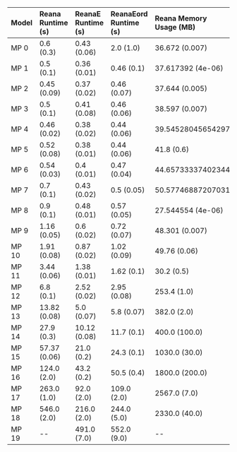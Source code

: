 | Model   | Reana Runtime (s)   | ReanaE Runtime (s)   | ReanaEord Runtime (s)   | Reana Memory Usage (MB)   | ReanaE Memory Usage (MB)   | ReanaEord Memory Usage (MB)   |
|:--------|:--------------------|:---------------------|:------------------------|:--------------------------|:---------------------------|:------------------------------|
| MP 0    | 0.6 (0.3)           | 0.43 (0.06)          | 2.0 (1.0)               | 36.672 (0.007)            | 36.67 (0.01)               | 36.664 (0.005)                |
| MP 1    | 0.5 (0.1)           | 0.36 (0.01)          | 0.46 (0.1)              | 37.617392 (4e-06)         | 31.549 (0.006)             | 31.556 (0.006)                |
| MP 2    | 0.45 (0.09)         | 0.37 (0.02)          | 0.46 (0.07)             | 37.644 (0.005)            | 31.5686 (0.0001)           | 31.567 (0.003)                |
| MP 3    | 0.5 (0.1)           | 0.41 (0.08)          | 0.46 (0.06)             | 38.597 (0.007)            | 31.68 (0.04)               | 32.65733337402344             |
| MP 4    | 0.46 (0.02)         | 0.38 (0.02)          | 0.44 (0.06)             | 39.54528045654297         | 32.65733337402344          | 32.65733337402344             |
| MP 5    | 0.52 (0.08)         | 0.38 (0.01)          | 0.44 (0.06)             | 41.8 (0.6)                | 32.65733337402344          | 33.617401123046875            |
| MP 6    | 0.54 (0.03)         | 0.4 (0.01)           | 0.47 (0.04)             | 44.65733337402344         | 33.638 (0.005)             | 34.598915100097656            |
| MP 7    | 0.7 (0.1)           | 0.43 (0.02)          | 0.5 (0.05)              | 50.57746887207031         | 35.548 (0.008)             | 36.65733337402344             |
| MP 8    | 0.9 (0.1)           | 0.48 (0.01)          | 0.57 (0.05)             | 27.544554 (4e-06)         | 38.57746887207031          | 39.53753662109375             |
| MP 9    | 1.16 (0.05)         | 0.6 (0.02)           | 0.72 (0.07)             | 48.301 (0.007)            | 44.65733337402344          | 47.53753662109375             |
| MP 10   | 1.91 (0.08)         | 0.87 (0.02)          | 1.02 (0.09)             | 49.76 (0.06)              | 28.6609 (0.0008)           | 28.6605 (9e-05)               |
| MP 11   | 3.44 (0.06)         | 1.38 (0.01)          | 1.62 (0.1)              | 30.2 (0.5)                | 41.264 (0.004)             | 51.0 (0.4)                    |
| MP 12   | 6.8 (0.1)           | 2.52 (0.02)          | 2.95 (0.08)             | 253.4 (1.0)               | 47.7 (0.7)                 | 43.0 (0.5)                    |
| MP 13   | 13.82 (0.08)        | 5.0 (0.07)           | 5.8 (0.07)              | 382.0 (2.0)               | 148.9 (0.1)                | 189.0 (1.0)                   |
| MP 14   | 27.9 (0.3)          | 10.12 (0.08)         | 11.7 (0.1)              | 400.0 (100.0)             | 320.0 (50.0)               | 380.0 (90.0)                  |
| MP 15   | 57.37 (0.06)        | 21.0 (0.2)           | 24.3 (0.1)              | 1030.0 (30.0)             | 225.8 (0.6)                | 774.0 (1.0)                   |
| MP 16   | 124.0 (2.0)         | 43.2 (0.2)           | 50.5 (0.4)              | 1800.0 (200.0)            | 480.0 (80.0)               | 780.0 (10.0)                  |
| MP 17   | 263.0 (1.0)         | 92.0 (2.0)           | 109.0 (2.0)             | 2567.0 (7.0)              | 1300.0 (300.0)             | 840.0 (40.0)                  |
| MP 18   | 546.0 (2.0)         | 216.0 (2.0)          | 244.0 (5.0)             | 2330.0 (40.0)             | 1700.0 (100.0)             | 1820.0 (70.0)                 |
| MP 19   | --                  | 491.0 (7.0)          | 552.0 (9.0)             | --                        | 3300.0 (200.0)             | 3500.0 (100.0)                |